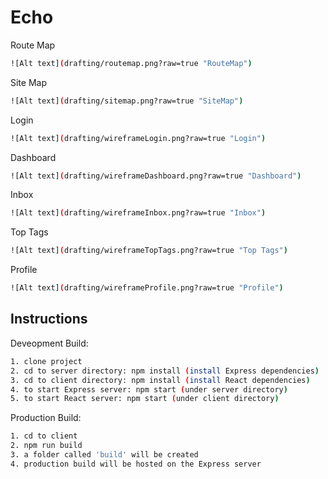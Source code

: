 # Echo

Route Map
```bash
![Alt text](drafting/routemap.png?raw=true "RouteMap")
```

Site Map
```bash
![Alt text](drafting/sitemap.png?raw=true "SiteMap")
```

Login
```bash
![Alt text](drafting/wireframeLogin.png?raw=true "Login")
```

Dashboard
```bash
![Alt text](drafting/wireframeDashboard.png?raw=true "Dashboard")
```

Inbox
```bash
![Alt text](drafting/wireframeInbox.png?raw=true "Inbox")
```

Top Tags
```bash
![Alt text](drafting/wireframeTopTags.png?raw=true "Top Tags")
```


Profile
```bash
![Alt text](drafting/wireframeProfile.png?raw=true "Profile")
```




## Instructions

Deveopment Build:
```bash
1. clone project
2. cd to server directory: npm install (install Express dependencies)
3. cd to client directory: npm install (install React dependencies)
4. to start Express server: npm start (under server directory)
5. to start React server: npm start (under client directory)
```

Production Build:
```bash
1. cd to client
2. npm run build
3. a folder called 'build' will be created
4. production build will be hosted on the Express server
```
